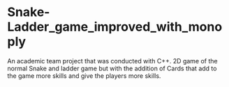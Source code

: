 # Snake-Ladder_game_improved_with_monoply
An academic team project that was conducted with C++. 2D game of the normal Snake and ladder game but with the addition of Cards that add to the game more skills and give the players more skills.
